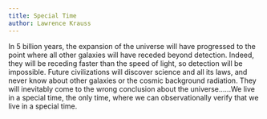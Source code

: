 ```yaml
---
title: Special Time
author: Lawrence Krauss
---
```


In 5 billion years, the expansion of the universe will have progressed to the point where all other galaxies will have receded beyond detection. Indeed, they will be receding faster than the speed of light, so detection will be impossible. Future civilizations will discover science and all its laws, and never know about other galaxies or the cosmic background radiation. They will inevitably come to the wrong conclusion about the universe......We live in a special time, the only time, where we can observationally verify that we live in a special time.
<!-- source: https://www.goodreads.com/author/quotes/1410.Lawrence_M_Krauss -->